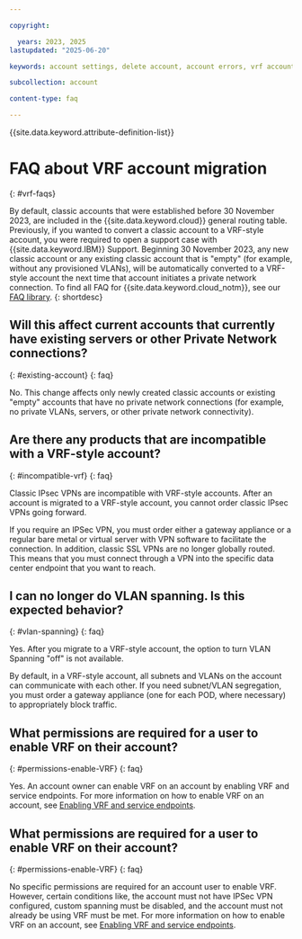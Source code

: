 ```yaml
---

copyright:

  years: 2023, 2025
lastupdated: "2025-06-20"

keywords: account settings, delete account, account errors, vrf account migration, account migration, vrf, classic account

subcollection: account

content-type: faq

---
```


{{site.data.keyword.attribute-definition-list}}

# FAQ about VRF account migration
{: #vrf-faqs}

By default, classic accounts that were established before 30 November 2023, are included in the {{site.data.keyword.cloud}} general routing table. Previously, if you wanted to convert a classic account to a VRF-style account, you were required to open a support case with {{site.data.keyword.IBM}} Support. Beginning 30 November 2023, any new classic account or any existing classic account that is "empty" (for example, without any provisioned VLANs), will be automatically converted to a VRF-style account the next time that account initiates a private network connection. To find all FAQ for {{site.data.keyword.cloud_notm}}, see our [FAQ library](/docs/faqs).
{: shortdesc}

## Will this affect current accounts that currently have existing servers or other Private Network connections?
{: #existing-account}
{: faq}

No. This change affects only newly created classic accounts or existing "empty" accounts that have no private network connections (for example, no private VLANs, servers, or other private network connectivity).

## Are there any products that are incompatible with a VRF-style account?
{: #incompatible-vrf}
{: faq}

Classic IPsec VPNs are incompatible with VRF-style accounts. After an account is migrated to a VRF-style account, you cannot order classic IPsec VPNs going forward.

If you require an IPSec VPN, you must order either a gateway appliance or a regular bare metal or virtual server with VPN software to facilitate the connection. In addition, classic SSL VPNs are no longer globally routed. This means that you must connect through a VPN into the specific data center endpoint that you want to reach.

## I can no longer do VLAN spanning. Is this expected behavior?
{: #vlan-spanning}
{: faq}

Yes. After you migrate to a VRF-style account, the option to turn VLAN Spanning "off" is not available.

By default, in a VRF-style account, all subnets and VLANs on the account can communicate with each other. If you need subnet/VLAN segregation, you must order a gateway appliance (one for each POD, where necessary) to appropriately block traffic.

## What permissions are required for a user to enable VRF on their account?
{: #permissions-enable-VRF}
{: faq}

Yes. An account owner can enable VRF on an account by enabling VRF and service endpoints. For more information on how to enable VRF on an account, see [Enabling VRF and service endpoints](/docs/account?topic=account-vrf-service-endpoint&interface=ui).

## What permissions are required for a user to enable VRF on their account?
{: #permissions-enable-VRF}
{: faq}

No specific permissions are required for an account user to enable VRF. However, certain conditions like, the account must not have IPSec VPN configured, custom spanning must be disabled, and the account must not already be using VRF must be met. For more information on how to enable VRF on an account, see [Enabling VRF and service endpoints](/docs/account?topic=account-vrf-service-endpoint&interface=ui).
